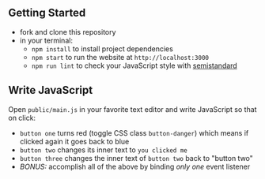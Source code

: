## Getting Started

* fork and clone this repository
* in your terminal:
  * `npm install` to install project dependencies
  * `npm start` to run the website at `http://localhost:3000`
  * `npm run lint` to check your JavaScript style with [semistandard](https://github.com/Flet/semistandard)

## Write JavaScript

Open `public/main.js` in your favorite text editor and write JavaScript so that on click:

* `button one` turns red (toggle CSS class `button-danger`) which means if clicked again it goes back to blue
* `button two` changes its inner text to `you clicked me`
* `button three` changes the inner text of `button two` back to "button two"
* *BONUS:* accomplish all of the above by binding _only one_ event listener



